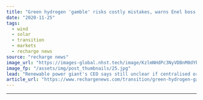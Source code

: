 ```yaml
---
title: "Green hydrogen 'gamble' risks costly mistakes, warns Enel boss Starace"
date: "2020-11-25"
tags: 
  - wind
  - solar
  - transition
  - markets
  - recharge news
source: "recharge news"
image_url: "https://images-global.nhst.tech/image/KzlmNHdPc3NyVDBnM0dYbjdpaDRMa3o4emxyMTB0REhLSVpIMCtESkhqbz0=/nhst/binary/afb63983758d63a5b86c9d251b690865"
image_fp: "/assets/img/post_thumbnails/25.jpg"
lead: "Renewable power giant's CEO says still unclear if centralised or distributed model to dominate, with danger of stranded investments for backing losing option"
article_url: "https://www.rechargenews.com/transition/green-hydrogen-gamble-risks-costly-mistakes-warns-enel-boss-starace/2-1-918570"
---
```


---
